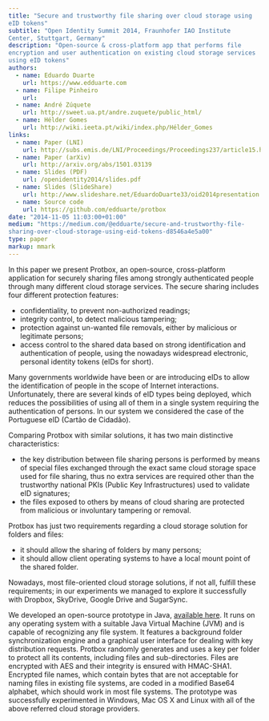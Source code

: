 ```yaml
---
title: "Secure and trustworthy file sharing over cloud storage using
eID tokens"
subtitle: "Open Identity Summit 2014, Fraunhofer IAO Institute
Center, Stuttgart, Germany"
description: "Open-source & cross-platform app that performs file
encryption and user authentication on existing cloud storage services
using eID tokens"
authors:
  - name: Eduardo Duarte
    url: https://www.edduarte.com
  - name: Filipe Pinheiro
    url: 
  - name: André Zúquete
    url: http://sweet.ua.pt/andre.zuquete/public_html/
  - name: Hélder Gomes
    url: http://wiki.ieeta.pt/wiki/index.php/Hélder_Gomes
links:
  - name: Paper (LNI)
    url: http://subs.emis.de/LNI/Proceedings/Proceedings237/article15.html
  - name: Paper (arXiv)
    url: http://arxiv.org/abs/1501.03139
  - name: Slides (PDF)
    url: /openidentity2014/slides.pdf
  - name: Slides (SlideShare)
    url: http://www.slideshare.net/EduardoDuarte33/oid2014presentation
  - name: Source code
    url: https://github.com/edduarte/protbox
date: "2014-11-05 11:03:00+01:00"
medium: "https://medium.com/@edduarte/secure-and-trustworthy-file-
sharing-over-cloud-storage-using-eid-tokens-d8546a4e5a00"
type: paper
markup: mmark
---
```


In this paper we present Protbox, an open-source, cross-platform
application for securely sharing files among strongly authenticated
people through many different cloud storage services. The secure
sharing includes four different protection features:

- confidentiality, to prevent non-authorized readings;
- integrity control, to detect malicious tampering;
- protection against un-wanted file removals, either by malicious or
  legitimate persons;
- access control to the shared data based on strong identification
  and authentication of people, using the nowadays widespread
  electronic, personal identity tokens (eIDs for short).

Many governments worldwide have been or are introducing eIDs to allow
the identification of people in the scope of Internet interactions.
Unfortunately, there are several kinds of eID types being deployed,
which reduces the possibilities of using all of them in a single
system requiring the authentication of persons. In our system we
considered the case of the Portuguese eID (Cartão de Cidadão).

Comparing Protbox with similar solutions, it has two main distinctive
characteristics:

- the key distribution between file sharing persons is performed by
  means of special files exchanged through the exact same cloud
  storage space used for file sharing, thus no extra services are
  required other than the trustworthy national PKIs (Public Key
  Infrastructures) used to validate eID signatures;
- the files exposed to others by means of cloud sharing are protected
  from malicious or involuntary tampering or removal.

Protbox has just two requirements regarding a cloud storage solution
for folders and files:

- it should allow the sharing of folders by many persons;
- it should allow client operating systems to have a local mount
  point of the shared folder.

Nowadays, most file-oriented cloud storage solutions, if not all,
fulfill these requirements; in our experiments we managed to explore
it successfully with Dropbox, SkyDrive, Google Drive and SugarSync.

We developed an open-source prototype in Java, [available
here](https://github.com/edduarte/protbox). It runs on any operating
system with a suitable Java Virtual Machine (JVM) and is capable of
recognizing any file system. It features a background folder
synchronization engine and a graphical user interface for dealing
with key distribution requests. Protbox randomly generates and uses a
key per folder to protect all its contents, including files and
sub-directories. Files are encrypted with AES and their integrity is
ensured with HMAC-SHA1. Encrypted file names, which contain bytes
that are not acceptable for naming files in existing file systems,
are coded in a modified Base64 alphabet, which should work in most
file systems. The prototype was successfully experimented in Windows,
Mac OS X and Linux with all of the above referred cloud storage
providers.
